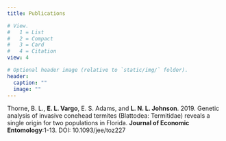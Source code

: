 ```yaml
---
title: Publications

# View.
#   1 = List
#   2 = Compact
#   3 = Card
#   4 = Citation
view: 4

# Optional header image (relative to `static/img/` folder).
header:
  caption: ""
  image: ""
---
```

Thorne, B. L., **E. L. Vargo**, E. S. Adams, and **L. N. L. Johnson**. 2019. Genetic analysis of invasive conehead termites (Blattodea: Termitidae) reveals a single origin for two populations in Florida. **Journal of Economic Entomology**:1-13. DOI: 10.1093/jee/toz227
